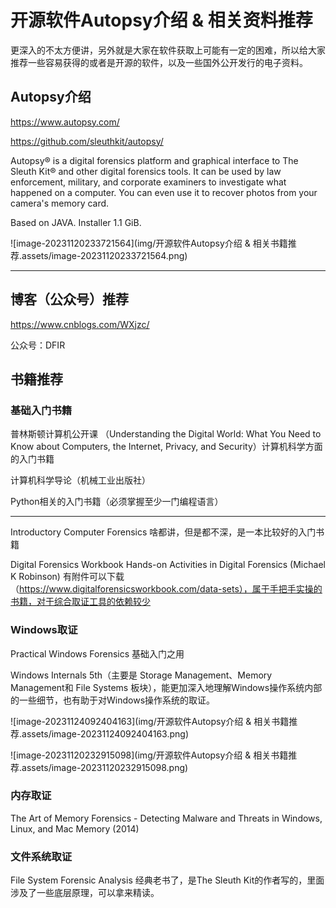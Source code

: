 # 开源软件Autopsy介绍 & 相关资料推荐

更深入的不太方便讲，另外就是大家在软件获取上可能有一定的困难，所以给大家推荐一些容易获得的或者是开源的软件，以及一些国外公开发行的电子资料。

## Autopsy介绍

https://www.autopsy.com/

https://github.com/sleuthkit/autopsy/

Autopsy® is a digital forensics platform and graphical interface to The Sleuth Kit® and other digital forensics tools. It can be used by law enforcement, military, and corporate examiners to investigate what happened on a computer. You can even use it to recover photos from your camera's memory card.

Based on JAVA. Installer 1.1 GiB.

![image-20231120233721564](img/开源软件Autopsy介绍 & 相关书籍推荐.assets/image-20231120233721564.png)



---

## 博客（公众号）推荐

https://www.cnblogs.com/WXjzc/ 

公众号：DFIR



## 书籍推荐

### 基础入门书籍

普林斯顿计算机公开课 （Understanding the Digital World: What You Need to Know about Computers, the Internet, Privacy, and Security）计算机科学方面的入门书籍

计算机科学导论（机械工业出版社）

Python相关的入门书籍（必须掌握至少一门编程语言）

---

Introductory Computer Forensics 啥都讲，但是都不深，是一本比较好的入门书籍

Digital Forensics Workbook Hands-on Activities in Digital Forensics (Michael K Robinson) 有附件可以下载（https://www.digitalforensicsworkbook.com/data-sets），属于手把手实操的书籍，对于综合取证工具的依赖较少

### Windows取证

Practical Windows Forensics 基础入门之用

Windows Internals 5th（主要是 Storage Management、Memory Management和 File Systems 板块），能更加深入地理解Windows操作系统内部的一些细节，也有助于对Windows操作系统的取证。

![image-20231124092404163](img/开源软件Autopsy介绍 & 相关书籍推荐.assets/image-20231124092404163.png)

![image-20231120232915098](img/开源软件Autopsy介绍 & 相关书籍推荐.assets/image-20231120232915098.png)

### 内存取证

The Art of Memory Forensics - Detecting Malware and Threats in Windows, Linux, and Mac Memory (2014)

### 文件系统取证

File System Forensic Analysis 经典老书了，是The Sleuth Kit的作者写的，里面涉及了一些底层原理，可以拿来精读。



